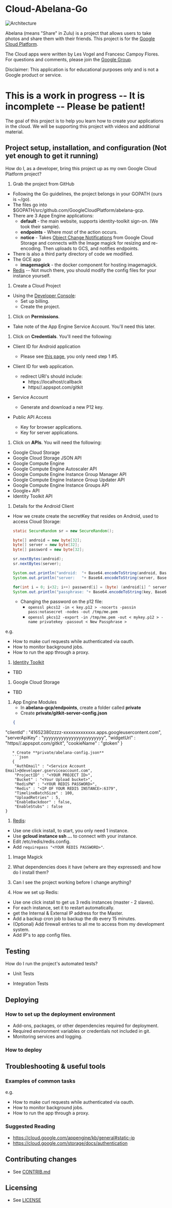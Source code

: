 # Cloud-Abelana-Go
<!--
![Abelana](https://abelana-gcp.github.com/images/0001.0001.png)
![logo](https://abelana-gcp.github.com/images/image05.png)
-->
![Architecture](httpsabelana-gcp.github.com/images/architecture.png)

Abelana (means "Share" in Zulu) is a project that allows users to take photos and share them with
their friends. This project is for the [Google Cloud Platform](https://cloud.google.com/).

The Cloud apps were written by Les Vogel and Francesc Campoy Flores. For questions and comments,
please join the [Google Group](https://groups.google.com/forum/#!forum/abelana-app).

Disclaimer: This application is for educational purposes only and is not a Google product or service.

# This is a work in progress -- It is incomplete -- Please be patient!
The goal of this project is to help you learn how to create your applications in the cloud. We will
be supporting this project with videos and additional material.

## Project setup, installation, and configuration (Not yet enough to get it running)

How do I, as a developer, bring this project up as my own Google Cloud Platform project?

1. Grab the project from GitHub
  * Following the Go guidelines, the project belongs in your GOPATH (ours is ~/go).
  * The files go into $GOPATH/src/github.com/GoogleCloudPlatform/abelana-gcp.
  * There are 3 Appe Engine applications:
    * **default** - the main website, supports identity-toolkit sign-on. (We took their sample).
    * **endpoints** - Where most of the action occurs.
    * **notice** - Takes [Object Change Notifications](https://cloud.google.com/storage/docs/object-change-notification) from Google Cloud Storage and connects with the Image magick for resizing and re-encoding. Then uploads to GCS, and notifies endpoints.
  * There is also a third party directory of code we modified.
  * The GCE app
    * **imagemagick** - the docker component for hosting imagemagick.
  * [Redis](http://redis.io/) -- Not much there, you should modify the config files for your instance yourself.

1. Create a Cloud Project
  * Using the [Developer Console](https://console.developers.google.com/project):
    * Set up billing.
    * Create the project.

1. Click on **Permissions**.
  * Take note of the App Engine Service Account. You'll need this later.

1. Click on **Credentials**. You'll need the following:
  * Client ID for Android application
    * Please see [this page](https://developers.google.com/+/mobile/android/getting-started#step_1_enable_the_google_api), you
    only need step 1 #5.
  * Client ID for web application.
    * redirect URI's should include:
        * https://localhost/callback
        * https//<your-appengine-project>.appspot.com/gitkit

  * Service Account
    * Generate and download a new P12 key.

  * Public API Access
    * Key for browser applications.
    * Key for server applications.

1. Click on **APIs**. You will need the following:
  * Google Cloud Storage
  * Google Cloud Storage JSON API
  * Google Compute Engine
  * Google Compute Engine Autoscaler API
  * Google Compute Engine Instance Group Manager API
  * Google Compute Engine Instance Group Updater API
  * Google Compute Engine Instance Groups API
  * Google+ API
  * Identity Toolkit API

1. Details for the Android Client
  * How we create create the secretKey that resides on Android, used to access Cloud Storage:
    ```java
    static SecureRandom sr = new SecureRandom();

    byte[] android = new byte[32];
    byte[] server = new byte[32];
    byte[] password = new byte[32];

    sr.nextBytes(android);
    sr.nextBytes(server);

    System.out.println("android:  "+ Base64.encodeToString(android, Base64.NO_PADDING | Base64.URL_SAFE));
    System.out.println("server:   "+ Base64.encodeToString(server, Base64.NO_PADDING | Base64.URL_SAFE));

    for(int i = 0; i<32; i++) password[i] = (byte) (android[i] ^ server[i]);
    System.out.println("passphrase: "+ Base64.encodeToString(key, Base64.NO_PADDING | Base64.URL_SAFE));
    ```

    * Changing the password on the p12 file:
        * `openssl pkcs12 -in < key.p12 > -nocerts -passin pass:notasecret -nodes -out /tmp/me.pem`
        * `openssl pkcs12 -export -in /tmp/me.pem -out < mykey.p12 > -name privatekey -passout < New Passphrase > `

e.g.
* How to make curl requests while authenticated via oauth.
* How to monitor background jobs.
* How to run the app through a proxy.

1. [Identity Toolkit]()
  * TBD

1. Google Cloud Storage
  * TBD

1. App Engine Modules
   * In **abelana-gcp/endpoints**, create a folder called **private**
   * Create **private/gitkit-server-config.json**
   ```json
   {
  "clientId" : "41652380zzzz-xxxxxxxxxxxxx.apps.googleusercontent.com",
  "serverApiKey" : "yyyyyyyyyyyyyyyyyyyyyyyy",
  "widgetUrl" : "https//<your-appengine-project>.appspot.com/gitkit",
  "cookieName" : "gtoken"
}
```
   * Create **private/abelana-config.json**
   ```json
   {
    "AuthEmail" : "<Service Account Email>@developer.gserviceaccount.com",
    "ProjectID" : "<YOUR PROJECT ID>",
    "Bucket" : "<Your Upload bucket>",
    "RedisPW" : "<YOUR REDIS PASSWORD>",
    "Redis" : "<IP OF YOUR REDIS INSTANCE>:6379",
    "TimelineBatchSize" : 100,
    "UploadRetries" : 5,
    "EnableBackdoor" : false,
    "EnableStubs" : false
}
   ```

1. [Redis](http://redis.io/):
  * Use one click install, to start, you only need 1 instance.
  * Use **gcloud instance ssh ...** to connect with your instance.
  * Edit /etc/redis/redis.config.
  * Add `requirepass "<YOUR REDIS PASSWORD>"`.

1. Image Magick

1. What dependencies does it have (where are they expressed) and how do I install them?

1. Can I see the project working before I change anything?

1. How we set up Redis:
  * Use one click install to get us 3 redis instances (master - 2 slaves).
  * For each instance, set it to restart automatically.
  * get the Internal & External IP address for the Master.
  * Add a backup cron job to backup the db every 15 minutes.
  * (Optional) Add firewall entries to all me to access from my development system.
  * Add IP's to app config files.

## Testing

How do I run the project's automated tests?

* Unit Tests

* Integration Tests


## Deploying

### How to set up the deployment environment

* Add-ons, packages, or other dependencies required for deployment.
* Required environment variables or credentials not included in git.
* Monitoring services and logging.

### How to deploy


## Troubleshooting & useful tools

### Examples of common tasks

e.g.
* How to make curl requests while authenticated via oauth.
* How to monitor background jobs.
* How to run the app through a proxy.

### Suggested Reading
* https://cloud.google.com/appengine/kb/general#static-ip
* https://cloud.google.com/storage/docs/authentication

## Contributing changes

* See [CONTRIB.md](CONTRIB.md)


## Licensing

* See [LICENSE](LICENSE)
